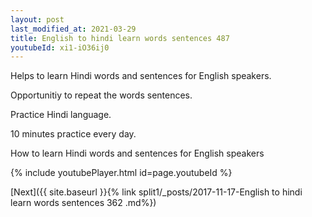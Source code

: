 ```yaml
---
layout: post
last_modified_at: 2021-03-29
title: English to hindi learn words sentences 487 
youtubeId: xi1-iO36ij0
---
```

 
 
Helps to learn Hindi words and sentences for English speakers.

Opportunitiy to repeat the words sentences. 

Practice Hindi language. 
 
10 minutes practice every day. 
 
How to learn Hindi words and sentences for English speakers 
 
{% include youtubePlayer.html id=page.youtubeId %}
 
 
[Next]({{ site.baseurl }}{% link  split1/_posts/2017-11-17-English to hindi learn words sentences 362 .md%})
 
